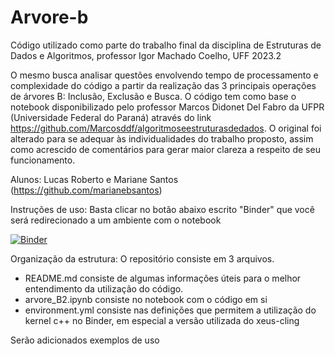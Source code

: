 # Arvore-b
Código utilizado como parte do trabalho final da disciplina de Estruturas de Dados e Algoritmos, professor Igor Machado Coelho, UFF 2023.2

O mesmo busca analisar questões envolvendo tempo de processamento e complexidade do código a partir da realização das 3 principais operações de árvores B: Inclusão, Exclusão e Busca. O código tem como base o notebook disponibilizado pelo professor Marcos Didonet Del Fabro da UFPR (Universidade Federal do Paraná) através do link https://github.com/Marcosddf/algoritmoseestruturasdedados. O original foi alterado para se adequar às individualidades do trabalho proposto, assim como acrescido de comentários para gerar maior clareza a respeito de seu funcionamento.

Alunos: Lucas Roberto e Mariane Santos (https://github.com/marianebsantos)

Instruções de uso: Basta clicar no botão abaixo escrito "Binder" que você será redirecionado a um ambiente com o notebook

[![Binder](https://mybinder.org/badge_logo.svg)](https://mybinder.org/v2/gh/DestroyedEden/Arvore-b/main)

Organização da estrutura: O repositório consiste em 3 arquivos. 
* README.md consiste de algumas informações úteis para o melhor entendimento da utilização do código.
* arvore_B2.ipynb consiste no notebook com o código em si
* environment.yml consiste nas definições que permitem a utilização do kernel c++ no Binder, em especial a versão utilizada do xeus-cling 

Serão adicionados exemplos de uso
